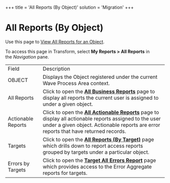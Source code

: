 +++
title = 'All Reports (By Object)'
solution = 'Migration'
+++

# All Reports (By Object)

<div class="use">

Use this page to [View All Reports for an
Object](../Use_Cases/View_Reports#View_all_Reports_for_an_Object_Target_or_Source).

</div>

To access this page in Transform, select **My Reports \> All Reports**
in
the *Navigation* pane.

|                    |                                                                                                                                                                                                                               |
| ------------------ | ----------------------------------------------------------------------------------------------------------------------------------------------------------------------------------------------------------------------------- |
| Field              | Description                                                                                                                                                                                                                   |
| OBJECT             | Displays the Object registered under the current Wave Process Area context.                                                                                                                                                   |
| All Reports        | Click to open the **[All Business Reports](All_Business_Reports)** page to display all reports the current user is assigned to under a given object.                                                                      |
| Actionable Reports | Click to open the **[All Actionable Reports](All_Actionable_Reports)** page to display all actionable reports assigned to the user under a given object. Actionable reports are error reports that have returned records. |
| Targets            | Click to open the **[**All Reports (By Target)**](All_Reports_By_Target)** page which drills down to report access reports grouped by targets under a particular object.                                                  |
| Errors by Targets  | Click to open the **[Target All Errors Report](Target_All_Errors_Report)** page which provides access to the Error Aggregate reports for targets.                                                                         |
